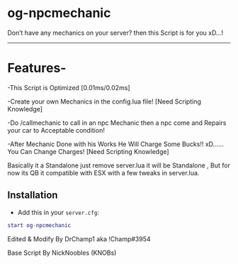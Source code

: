 # og-npcmechanic
Don’t have any mechanics on your server? then this Script is for you xD...!

-------------------------------------------------------------------------------------------------------------------

# Features-
-This Script is Optimized [0.01ms/0.02ms]

-Create your own Mechanics in the config.lua file! [Need Scripting Knowledge]

-Do /callmechanic to call in an npc Mechanic then a npc come and Repairs your car to Acceptable condition!

-After Mechanic Done with his Works He Will Charge Some Bucks!! xD...... You Can Change Charges! [Need Scripting Knowledge]


Basically it a Standalone just remove server.lua it will be Standalone , But for now its QB it compatible with ESX with a few tweaks in server.lua. 

<a img src="https://https://forum.cfx.re/uploads/default/original/4X/4/f/1/4f19d63583f91c115af928cf42882fcd410af8dc.jpeg">
 </a>

## Installation
- Add this in your `server.cfg`:

```lua
start og-npcmechanic
```

Edited & Modify By DrChamp1 aka !Champ#3954

Base Script By NickNoobles (KNOBs)
